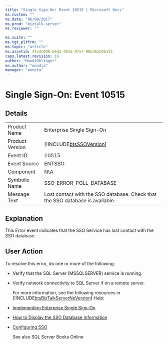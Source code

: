 ```yaml
---
title: "Single Sign-On: Event 10515 | Microsoft Docs"
ms.custom: ""
ms.date: "06/08/2017"
ms.prod: "biztalk-server"
ms.reviewer: ""

ms.suite: ""
ms.tgt_pltfrm: ""
ms.topic: "article"
ms.assetid: 41edc008-b6d3-401d-97af-80b36ab0ba55
caps.latest.revision: 16
author: "MandiOhlinger"
ms.author: "mandia"
manager: "anneta"
---
```

# Single Sign-On: Event 10515
## Details  
  
|                 |                                                                               |
|-----------------|-------------------------------------------------------------------------------|
|  Product Name   |                           Enterprise Single Sign-On                           |
| Product Version |          [!INCLUDE[btsSSOVersion](../includes/btsssoversion-md.md)]           |
|    Event ID     |                                     10515                                     |
|  Event Source   |                                    ENTSSO                                     |
|    Component    |                                      N\A                                      |
|  Symbolic Name  |                            SSO_ERROR_POLL_DATABASE                            |
|  Message Text   | Lost contact with the SSO database. Check that the SSO database is available. |
  
## Explanation  
 This Error event indicates that the SSO Service has lost contact with the SSO database.  
  
## User Action  
 To resolve this error, do one or more of the following:  
  
- Verify that the SQL Server (MSSQLSERVER) service is running.  
  
- Verify network connectivity to SQL Server if on a remote server.  
  
  For more information, see the following resources in [!INCLUDE[btsBizTalkServerNoVersion](../includes/btsbiztalkservernoversion-md.md)] Help:  
  
- [Implementing Enterprise Single Sign-On](../core/implementing-enterprise-single-sign-on.md)  
  
- [How to Display the SSO Database Information](../core/how-to-display-the-sso-database-information.md)  
  
- [Configuring SSO](../core/configuring-sso.md)  
  
  See also SQL Server Books Online
